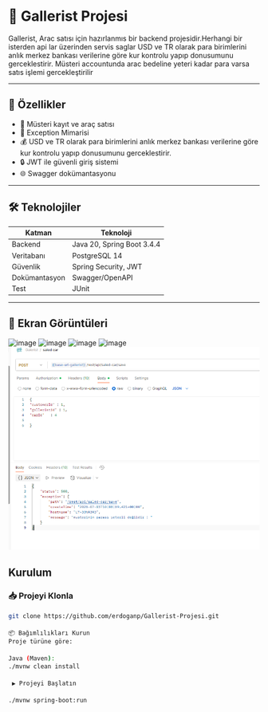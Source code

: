 # 🚗 Gallerist Projesi

Gallerist, Arac satısı için hazırlanmıs bir backend projesidir.Herhangi bir isterden api lar üzerinden servis saglar
USD ve TR olarak para birimlerini anlık merkez bankası verilerine göre kur kontrolu yapıp donusumunu gerceklestirir.
Müsteri accountunda arac bedeline yeteri kadar para varsa satıs işlemi gercekleştirilir

---

## 🚀 Özellikler

- 🚗 Müsteri kayıt ve araç satısı
- 🚨 Exception Mimarisi
- 💰 USD ve TR olarak para birimlerini anlık merkez bankası verilerine göre kur kontrolu yapıp donusumunu gerceklestirir.
- 🔒 JWT ile güvenli giriş sistemi
- 🌐 Swagger dokümantasyonu

---

## 🛠️ Teknolojiler

| Katman | Teknoloji                  |
|--------|----------------------------|
| Backend | Java 20, Spring Boot 3.4.4 |
| Veritabanı | PostgreSQL 14              |
| Güvenlik | Spring Security, JWT       |
| Dokümantasyon | Swagger/OpenAPI            |
| Test | JUnit                      |

---

## 📸 Ekran Görüntüleri
![image](https://github.com/user-attachments/assets/f6b6b30d-5c85-49d2-9a23-414e908ea011)
![image](https://github.com/user-attachments/assets/af8cead4-6550-42e4-b0f9-68f5c9fd66cb)
![image](https://github.com/user-attachments/assets/d3d9daea-26a2-455d-b997-8a3742444882)
![image](https://github.com/user-attachments/assets/71a4e88d-3967-4525-8b70-5e4c32081a48)
![img.png](img.png)


## Kurulum

### 📥 Projeyi Klonla

```bash
git clone https://github.com/erdoganp/Gallerist-Projesi.git

📦 Bağımlılıkları Kurun
Proje türüne göre:

Java (Maven):
./mvnw clean install

 ▶️ Projeyi Başlatın

./mvnw spring-boot:run

